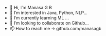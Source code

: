 - 👋 Hi, I’m Manasa G B
- 👀 I’m interested in Java, Python, NLP...
- 🌱 I’m currently learning ML ...
- 💞️ I’m looking to collaborate on Github...
- 📫 How to reach me -> github.com/manasagb 

<!---
manasagb/manasagb is a ✨ special ✨ repository because its `README.md` (this file) appears on your GitHub profile.
You can click the Preview link to take a look at your changes.
--->
